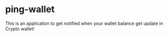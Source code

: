 # ping-wallet

This is an application to get notified when your wallet balance get update in Crypto wallet!
